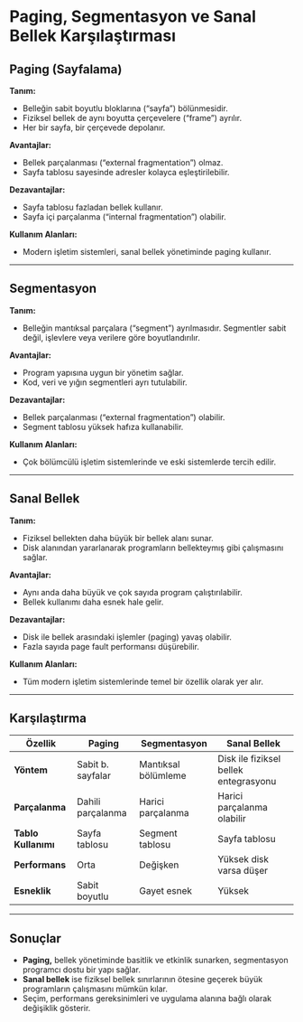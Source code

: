 # Paging, Segmentasyon ve Sanal Bellek Karşılaştırması

## Paging (Sayfalama)
**Tanım:**
- Belleğin sabit boyutlu bloklarına (“sayfa”) bölünmesidir.
- Fiziksel bellek de aynı boyutta çerçevelere (“frame”) ayrılır.
- Her bir sayfa, bir çerçevede depolanır.

**Avantajlar:**
- Bellek parçalanması (“external fragmentation”) olmaz.
- Sayfa tablosu sayesinde adresler kolayca eşleştirilebilir.

**Dezavantajlar:**
- Sayfa tablosu fazladan bellek kullanır.
- Sayfa içi parçalanma (“internal fragmentation”) olabilir.

**Kullanım Alanları:**
- Modern işletim sistemleri, sanal bellek yönetiminde paging kullanır.

---

## Segmentasyon
**Tanım:**
- Belleğin mantıksal parçalara (“segment”) ayrılmasıdır. Segmentler sabit değil, işlevlere veya verilere göre boyutlandırılır.

**Avantajlar:**
- Program yapısına uygun bir yönetim sağlar.
- Kod, veri ve yığın segmentleri ayrı tutulabilir.

**Dezavantajlar:**
- Bellek parçalanması (“external fragmentation”) olabilir.
- Segment tablosu yüksek hafıza kullanabilir.

**Kullanım Alanları:**
- Çok bölümcülü işletim sistemlerinde ve eski sistemlerde tercih edilir.

---

## Sanal Bellek
**Tanım:**
- Fiziksel bellekten daha büyük bir bellek alanı sunar.
- Disk alanından yararlanarak programların bellekteymış gibi çalışmasını sağlar.

**Avantajlar:**
- Aynı anda daha büyük ve çok sayıda program çalıştırılabilir.
- Bellek kullanımı daha esnek hale gelir.

**Dezavantajlar:**
- Disk ile bellek arasındaki işlemler (paging) yavaş olabilir.
- Fazla sayıda page fault performansı düşürebilir.

**Kullanım Alanları:**
- Tüm modern işletim sistemlerinde temel bir özellik olarak yer alır.

---

## Karşılaştırma
| Özellik            | Paging            | Segmentasyon       | Sanal Bellek                         |
|--------------------|-------------------|--------------------|--------------------------------------|
| **Yöntem**         | Sabit b. sayfalar | Mantıksal bölümleme| Disk ile fiziksel bellek entegrasyonu|
| **Parçalanma**     | Dahili parçalanma | Harici parçalanma  | Harici parçalanma olabilir           |
| **Tablo Kullanımı**| Sayfa tablosu     | Segment tablosu    | Sayfa tablosu                        |
| **Performans**     | Orta              | Değişken           | Yüksek disk varsa düşer              |
| **Esneklik**       | Sabit boyutlu     | Gayet esnek        | Yüksek                               |

---

## Sonuçlar
- **Paging,** bellek yönetiminde basitlik ve etkinlik sunarken, segmentasyon programcı dostu bir yapı sağlar.
- **Sanal bellek** ise fiziksel bellek sınırlarının ötesine geçerek büyük programların çalışmasını mümkün kılar.
- Seçim, performans gereksinimleri ve uygulama alanına bağlı olarak değişiklik gösterir.

